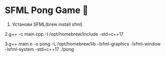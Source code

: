 # SFML Pong Game 🏓
1. Установи SFML(brew install sfml)
   
2.g++ -c main.cpp -I /opt/homebrew/include -std=c++17

3.g++ main.o -o pong -L /opt/homebrew/lib -lsfml-graphics -lsfml-window -lsfml-system -std=c++17
./pong
